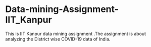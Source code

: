 # Data-mining-Assignment-IIT_Kanpur
This is IIT Kanpur data mining assignment .The assignment is about analyzing the District wise COVID-19 data of India.  
